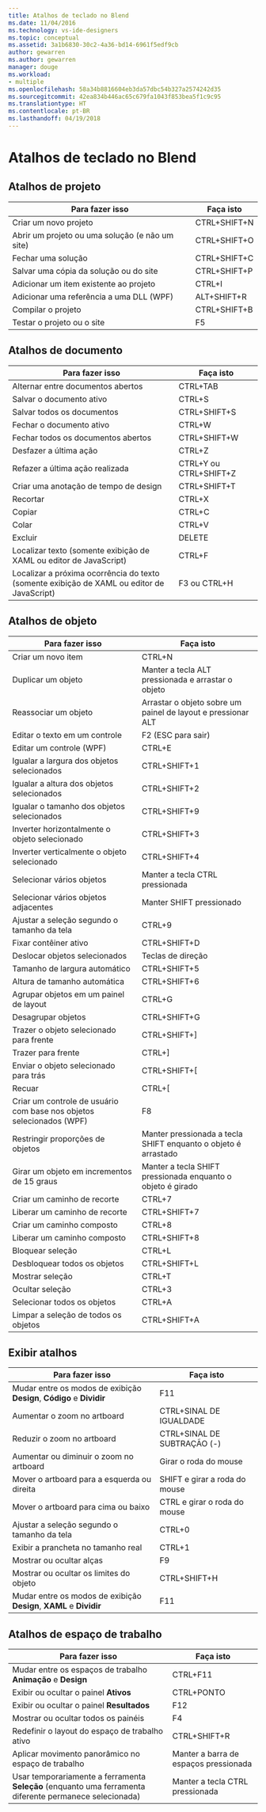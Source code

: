 ```yaml
---
title: Atalhos de teclado no Blend
ms.date: 11/04/2016
ms.technology: vs-ide-designers
ms.topic: conceptual
ms.assetid: 3a1b6830-30c2-4a36-bd14-6961f5edf9cb
author: gewarren
ms.author: gewarren
manager: douge
ms.workload:
- multiple
ms.openlocfilehash: 58a34b8816604eb3da57dbc54b327a2574242d35
ms.sourcegitcommit: 42ea834b446ac65c679fa1043f853bea5f1c9c95
ms.translationtype: HT
ms.contentlocale: pt-BR
ms.lasthandoff: 04/19/2018
---
```

# <a name="keyboard-shortcuts-in-blend"></a>Atalhos de teclado no Blend
## <a name="project-shortcuts"></a>Atalhos de projeto

|Para fazer isso|Faça isto|
|----------------|-------------|
|Criar um novo projeto|CTRL+SHIFT+N|
|Abrir um projeto ou uma solução (e não um site)|CTRL+SHIFT+O|
|Fechar uma solução|CTRL+SHIFT+C|
|Salvar uma cópia da solução ou do site|CTRL+SHIFT+P|
|Adicionar um item existente ao projeto|CTRL+I|
|Adicionar uma referência a uma DLL (WPF)|ALT+SHIFT+R|
|Compilar o projeto|CTRL+SHIFT+B|
|Testar o projeto ou o site|F5|

## <a name="document-shortcuts"></a>Atalhos de documento

|Para fazer isso|Faça isto|
|----------------|-------------|
|Alternar entre documentos abertos|CTRL+TAB|
|Salvar o documento ativo|CTRL+S|
|Salvar todos os documentos|CTRL+SHIFT+S|
|Fechar o documento ativo|CTRL+W|
|Fechar todos os documentos abertos|CTRL+SHIFT+W|
|Desfazer a última ação|CTRL+Z|
|Refazer a última ação realizada|CTRL+Y ou CTRL+SHIFT+Z|
|Criar uma anotação de tempo de design|CTRL+SHIFT+T|
|Recortar|CTRL+X|
|Copiar|CTRL+C|
|Colar|CTRL+V|
|Excluir|DELETE|
|Localizar texto (somente exibição de XAML ou editor de JavaScript)|CTRL+F|
|Localizar a próxima ocorrência do texto (somente exibição de XAML ou editor de JavaScript)|F3 ou CTRL+H|

## <a name="object-shortcuts"></a>Atalhos de objeto

|Para fazer isso|Faça isto|
|----------------|-------------|
|Criar um novo item|CTRL+N|
|Duplicar um objeto|Manter a tecla ALT pressionada e arrastar o objeto|
|Reassociar um objeto|Arrastar o objeto sobre um painel de layout e pressionar ALT|
|Editar o texto em um controle|F2 (ESC para sair)|
|Editar um controle (WPF)|CTRL+E|
|Igualar a largura dos objetos selecionados|CTRL+SHIFT+1|
|Igualar a altura dos objetos selecionados|CTRL+SHIFT+2|
|Igualar o tamanho dos objetos selecionados|CTRL+SHIFT+9|
|Inverter horizontalmente o objeto selecionado|CTRL+SHIFT+3|
|Inverter verticalmente o objeto selecionado|CTRL+SHIFT+4|
|Selecionar vários objetos|Manter a tecla CTRL pressionada|
|Selecionar vários objetos adjacentes|Manter SHIFT pressionado|
|Ajustar a seleção segundo o tamanho da tela|CTRL+9|
|Fixar contêiner ativo|CTRL+SHIFT+D|
|Deslocar objetos selecionados|Teclas de direção|
|Tamanho de largura automático|CTRL+SHIFT+5|
|Altura de tamanho automática|CTRL+SHIFT+6|
|Agrupar objetos em um painel de layout|CTRL+G|
|Desagrupar objetos|CTRL+SHIFT+G|
|Trazer o objeto selecionado para frente|CTRL+SHIFT+]|
|Trazer para frente|CTRL+]|
|Enviar o objeto selecionado para trás|CTRL+SHIFT+[|
|Recuar|CTRL+[|
|Criar um controle de usuário com base nos objetos selecionados (WPF)|F8|
|Restringir proporções de objetos|Manter pressionada a tecla SHIFT enquanto o objeto é arrastado|
|Girar um objeto em incrementos de 15 graus|Manter a tecla SHIFT pressionada enquanto o objeto é girado|
|Criar um caminho de recorte|CTRL+7|
|Liberar um caminho de recorte|CTRL+SHIFT+7|
|Criar um caminho composto|CTRL+8|
|Liberar um caminho composto|CTRL+SHIFT+8|
|Bloquear seleção|CTRL+L|
|Desbloquear todos os objetos|CTRL+SHIFT+L|
|Mostrar seleção|CTRL+T|
|Ocultar seleção|CTRL+3|
|Selecionar todos os objetos|CTRL+A|
|Limpar a seleção de todos os objetos|CTRL+SHIFT+A|

## <a name="view-shortcuts"></a>Exibir atalhos

|Para fazer isso|Faça isto|
|----------------|-------------|
|Mudar entre os modos de exibição **Design**, **Código** e **Dividir**|F11|
|Aumentar o zoom no artboard|CTRL+SINAL DE IGUALDADE|
|Reduzir o zoom no artboard|CTRL+SINAL DE SUBTRAÇÃO (-)|
|Aumentar ou diminuir o zoom no artboard|Girar o roda do mouse|
|Mover o artboard para a esquerda ou direita|SHIFT e girar a roda do mouse|
|Mover o artboard para cima ou baixo|CTRL e girar o roda do mouse|
|Ajustar a seleção segundo o tamanho da tela|CTRL+0|
|Exibir a prancheta no tamanho real|CTRL+1|
|Mostrar ou ocultar alças|F9|
|Mostrar ou ocultar os limites do objeto|CTRL+SHIFT+H|
|Mudar entre os modos de exibição **Design**, **XAML** e **Dividir**|F11|

## <a name="workspace-shortcuts"></a>Atalhos de espaço de trabalho

|Para fazer isso|Faça isto|
|----------------|-------------|
|Mudar entre os espaços de trabalho **Animação** e **Design**|CTRL+F11|
|Exibir ou ocultar o painel **Ativos**|CTRL+PONTO|
|Exibir ou ocultar o painel **Resultados**|F12|
|Mostrar ou ocultar todos os painéis|F4|
|Redefinir o layout do espaço de trabalho ativo|CTRL+SHIFT+R|
|Aplicar movimento panorâmico no espaço de trabalho|Manter a barra de espaços pressionada|
|Usar temporariamente a ferramenta **Seleção** (enquanto uma ferramenta diferente permanece selecionada)|Manter a tecla CTRL pressionada|